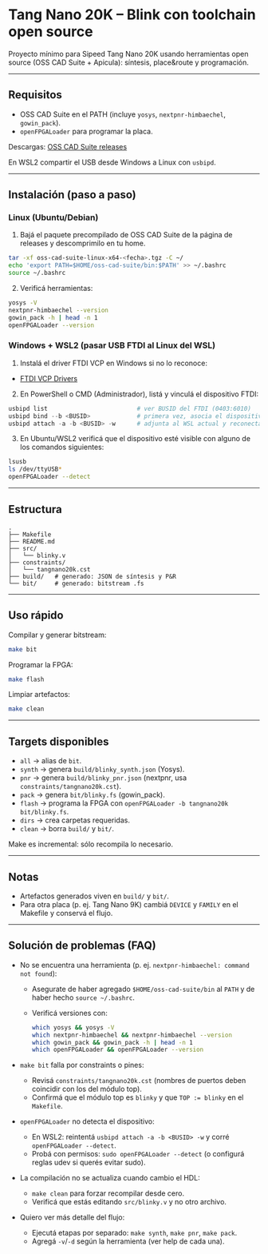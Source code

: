 # Tang Nano 20K – Blink con toolchain open source

Proyecto mínimo para Sipeed Tang Nano 20K usando herramientas open source (OSS CAD Suite + Apicula): síntesis, place&route y programación.

---

## Requisitos

- OSS CAD Suite en el PATH (incluye `yosys`, `nextpnr-himbaechel`, `gowin_pack`).
- `openFPGALoader` para programar la placa.

Descargas: [OSS CAD Suite releases](https://github.com/YosysHQ/oss-cad-suite-build/releases)

En WSL2 compartir el USB desde Windows a Linux con `usbipd`.

---

## Instalación (paso a paso)

### Linux (Ubuntu/Debian)

1. Bajá el paquete precompilado de OSS CAD Suite de la página de releases y descomprimilo en tu home.

```bash
tar -xf oss-cad-suite-linux-x64-<fecha>.tgz -C ~/
echo 'export PATH=$HOME/oss-cad-suite/bin:$PATH' >> ~/.bashrc
source ~/.bashrc
```

2. Verificá herramientas:

```bash
yosys -V
nextpnr-himbaechel --version
gowin_pack -h | head -n 1
openFPGALoader --version
```

### Windows + WSL2 (pasar USB FTDI al Linux del WSL)

1. Instalá el driver FTDI VCP en Windows si no lo reconoce:

- [FTDI VCP Drivers](https://ftdichip.com/drivers/vcp-drivers/)

2. En PowerShell o CMD (Administrador), listá y vinculá el dispositivo FTDI:

```powershell
usbipd list                         # ver BUSID del FTDI (0403:6010)
usbipd bind --b <BUSID>           	# primera vez, asocia el dispositivo a usbipd
usbipd attach -a -b <BUSID> -w      # adjunta al WSL actual y reconecta automáticamente en casso de desconexión del USB
```

3. En Ubuntu/WSL2 verificá que el dispositivo esté visible con alguno de los comandos siguientes:

```bash
lsusb                  
ls /dev/ttyUSB*        
openFPGALoader --detect
```

---

## Estructura

```text
.
├── Makefile
├── README.md
├── src/
│   └── blinky.v
├── constraints/
│   └── tangnano20k.cst
├── build/   # generado: JSON de síntesis y P&R
└── bit/     # generado: bitstream .fs
```

---

## Uso rápido

Compilar y generar bitstream:

```bash
make bit
```

Programar la FPGA:

```bash
make flash
```

Limpiar artefactos:

```bash
make clean
```

---

## Targets disponibles

- `all` → alias de `bit`.
- `synth` → genera `build/blinky_synth.json` (Yosys).
- `pnr` → genera `build/blinky_pnr.json` (nextpnr, usa `constraints/tangnano20k.cst`).
- `pack` → genera `bit/blinky.fs` (gowin_pack).
- `flash` → programa la FPGA con `openFPGALoader -b tangnano20k bit/blinky.fs`.
- `dirs` → crea carpetas requeridas.
- `clean` → borra `build/` y `bit/`.

Make es incremental: sólo recompila lo necesario.

---

## Notas

- Artefactos generados viven en `build/` y `bit/`.
- Para otra placa (p. ej. Tang Nano 9K) cambiá `DEVICE` y `FAMILY` en el Makefile y conservá el flujo.

---

## Solución de problemas (FAQ)

- No se encuentra una herramienta (p. ej. `nextpnr-himbaechel: command not found`):
  - Asegurate de haber agregado `$HOME/oss-cad-suite/bin` al `PATH` y de haber hecho `source ~/.bashrc`.
  - Verificá versiones con:

    ```bash
    which yosys && yosys -V
    which nextpnr-himbaechel && nextpnr-himbaechel --version
    which gowin_pack && gowin_pack -h | head -n 1
    which openFPGALoader && openFPGALoader --version
    ```

- `make bit` falla por constraints o pines:
  - Revisá `constraints/tangnano20k.cst` (nombres de puertos deben coincidir con los del módulo top).
  - Confirmá que el módulo top es `blinky` y que `TOP := blinky` en el `Makefile`.

- `openFPGALoader` no detecta el dispositivo:
  - En WSL2: reintentá `usbipd attach -a -b <BUSID> -w` y corré `openFPGALoader --detect`.
  - Probá con permisos: `sudo openFPGALoader --detect` (o configurá reglas udev si querés evitar sudo).

- La compilación no se actualiza cuando cambio el HDL:
  - `make clean` para forzar recompilar desde cero.
  - Verificá que estás editando `src/blinky.v` y no otro archivo.

- Quiero ver más detalle del flujo:
  - Ejecutá etapas por separado: `make synth`, `make pnr`, `make pack`.
  - Agregá `-v`/`-d` según la herramienta (ver help de cada una).
  
